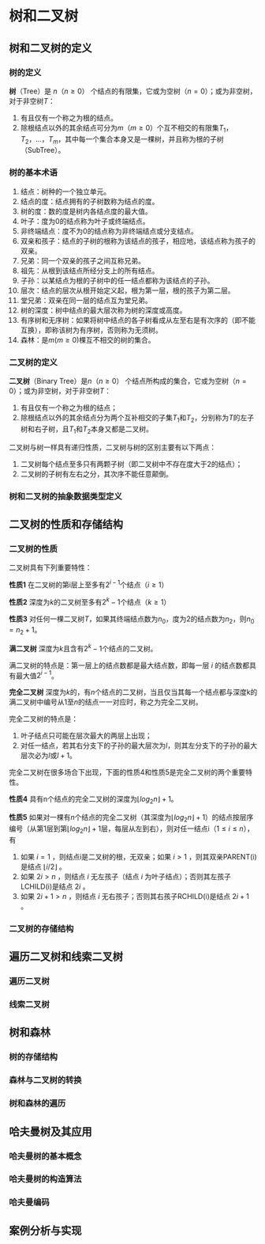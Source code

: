 # 树和二叉树

## 树和二叉树的定义

### 树的定义

**树**（Tree）是 $n（n \ge 0）$ 个结点的有限集，它或为空树（$n = 0$）；或为非空树，对于非空树$T$：

1. 有且仅有一个称之为根的结点。
2. 除根结点以外的其余结点可分为$m（m \ge 0）$个互不相交的有限集$T_{1}， T_{2}， ...，T_{m}$，其中每一个集合本身又是一棵树，并且称为根的子树（SubTree）。

### 树的基本术语

1. 结点：树种的一个独立单元。
2. 结点的度：结点拥有的子树数称为结点的度。
3. 树的度：数的度是树内各结点度的最大值。
4. 叶子：度为0的结点称为叶子或终端结点。
5. 非终端结点：度不为0的结点称为非终端结点或分支结点。
6. 双亲和孩子：结点的子树的根称为该结点的孩子，相应地，该结点称为孩子的双亲。
7. 兄弟：同一个双亲的孩子之间互称兄弟。
8. 祖先：从根到该结点所经分支上的所有结点。
9. 子孙：以某结点为根的子树中的任一结点都称为该结点的子孙。
10. 层次：结点的层次从根开始定义起，根为第一层，根的孩子为第二层。
11. 堂兄弟：双亲在同一层的结点互为堂兄弟。
12. 树的深度：树中结点的最大层次称为树的深度或高度。
13. 有序树和无序树：如果将树中结点的各子树看成从左至右是有次序的（即不能互换），即称该树为有序树，否则称为无须树。
14. 森林：是$m ( m \ge 0 )$棵互不相交的树的集合。

### 二叉树的定义

**二叉树**（Binary Tree）是$n（n \ge 0）$ 个结点所构成的集合，它或为空树（$n = 0$）；或为非空树，对于非空树$T$：

1. 有且仅有一个称之为根的结点；
2. 除根结点以外的其余结点分为两个互补相交的子集$T_{1}$和$T_{2}$，分别称为$T$的左子树和右子树，且$T_{1}$和$T_{2}$本身又都是二叉树。

二叉树与树一样具有递归性质，二叉树与树的区别主要有以下两点：

1. 二叉树每个结点至多只有两颗子树（即二叉树中不存在度大于2的结点）；
2. 二叉树的子树有左右之分，其次序不能任意颠倒。

### 树和二叉树的抽象数据类型定义

## 二叉树的性质和存储结构

### 二叉树的性质

二叉树具有下列重要特性：

**性质1** 在二叉树的第i层上至多有$2^{i-1}$个结点（$i \ge 1$）

**性质2** 深度为$k$的二叉树至多有$2^{k}-1$个结点（$k \ge 1$）

**性质3** 对任何一棵二叉树$T$，如果其终端结点数为$n_{0}$，度为2的结点数为$n_{2}$，则$n_{0}=n_{2}+1$。

**满二叉树** 深度为$k$且含有$2^{k}-1$个结点的二叉树。

满二叉树的特点是：第一层上的结点数都是最大结点数，即每一层 $i$ 的结点数都具有最大值$2^{i-1}$。

**完全二叉树** 深度为$k$的，有$n$个结点的二叉树，当且仅当其每一个结点都与深度k的满二叉树中编号从$1$至$n$的结点一一对应时，称之为完全二叉树。

完全二叉树的特点是：

1. 叶子结点只可能在层次最大的两层上出现；
2. 对任一结点，若其右分支下的子孙的最大层次为$l$，则其左分支下的子孙的最大层次必为$l$或$l+1$。

完全二叉树在很多场合下出现，下面的性质4和性质5是完全二叉树的两个重要特性。

**性质4** 具有n个结点的完全二叉树的深度为$\left \lfloor log_{2}n \right \rfloor + 1$。

**性质5** 如果对一棵有$n$个结点的完全二叉树（其深度为$\left \lfloor log_{2}n \right \rfloor + 1$）的结点按层序编号（从第$1$层到第$\left \lfloor log_{2}n \right \rfloor + 1$层，每层从左到右），则对任一结点i（$1 \le i \le n$），有

1. 如果 $i = 1$ ，则结点i是二叉树的根，无双亲；如果 $i > 1$ ，则其双亲PARENT(i)是结点 $\left \lfloor i / 2 \right \rfloor$ 。
2. 如果 $2i > n$ ，则结点 $i$ 无左孩子（结点 $i$ 为叶子结点）；否则其左孩子LCHILD(i)是结点 $2i$ 。
3. 如果 $2i+1 > n$ ，则结点 $i$ 无右孩子；否则其右孩子RCHILD(i)是结点 $2i+1$ 。

### 二叉树的存储结构

## 遍历二叉树和线索二叉树

### 遍历二叉树

### 线索二叉树

## 树和森林

### 树的存储结构

### 森林与二叉树的转换

### 树和森林的遍历

## 哈夫曼树及其应用

### 哈夫曼树的基本概念

### 哈夫曼树的构造算法

### 哈夫曼编码

## 案例分析与实现
